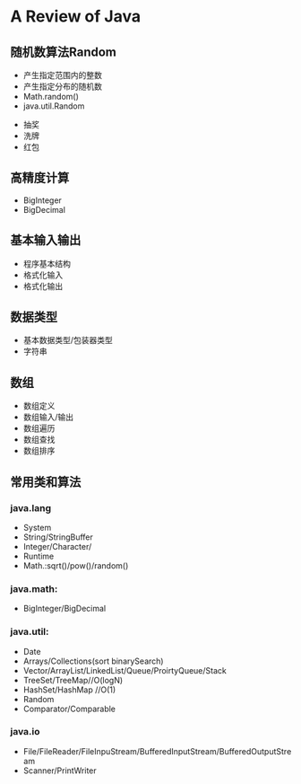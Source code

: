 # A Review of Java

## 随机数算法Random
- 产生指定范围内的整数
- 产生指定分布的随机数
- Math.random()
- java.util.Random
* 抽奖
* 洗牌
* 红包
## 高精度计算
- BigInteger
- BigDecimal


## 基本输入输出
- 程序基本结构
- 格式化输入
- 格式化输出

## 数据类型
- 基本数据类型/包装器类型
- 字符串

## 数组
- 数组定义
- 数组输入/输出
- 数组遍历
- 数组查找
- 数组排序

## 常用类和算法
###	java.lang
-	System
-	String/StringBuffer
-	Integer/Character/
-	Runtime
-	Math.:sqrt()/pow()/random()
###	java.math:
-	BigInteger/BigDecimal
###	java.util:
-	Date
-	Arrays/Collections(sort binarySearch)
-	Vector/ArrayList/LinkedList/Queue/ProirtyQueue/Stack
-	TreeSet/TreeMap//O(logN)
-	HashSet/HashMap  //O(1)
-	Random 
-	Comparator/Comparable
###	java.io
-	File/FileReader/FileInpuStream/BufferedInputStream/BufferedOutputStream
-	Scanner/PrintWriter




